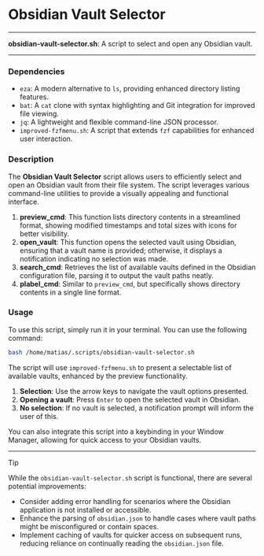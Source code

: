 # Obsidian Vault Selector

---

**obsidian-vault-selector.sh**: A script to select and open any Obsidian vault.

---

### Dependencies

- `eza`: A modern alternative to `ls`, providing enhanced directory listing features.
- `bat`: A `cat` clone with syntax highlighting and Git integration for improved file viewing.
- `jq`: A lightweight and flexible command-line JSON processor.
- `improved-fzfmenu.sh`: A script that extends `fzf` capabilities for enhanced user interaction.

### Description

The **Obsidian Vault Selector** script allows users to efficiently select and open an Obsidian vault from their file system. The script leverages various command-line utilities to provide a visually appealing and functional interface.

1. **preview_cmd**: This function lists directory contents in a streamlined format, showing modified timestamps and total sizes with icons for better visibility.
2. **open_vault**: This function opens the selected vault using Obsidian, ensuring that a vault name is provided; otherwise, it displays a notification indicating no selection was made.
3. **search_cmd**: Retrieves the list of available vaults defined in the Obsidian configuration file, parsing it to output the vault paths neatly.
4. **plabel_cmd**: Similar to `preview_cmd`, but specifically shows directory contents in a single line format.

### Usage

To use this script, simply run it in your terminal. You can use the following command:

```bash
bash /home/matias/.scripts/obsidian-vault-selector.sh
```

The script will use `improved-fzfmenu.sh` to present a selectable list of available vaults, enhanced by the preview functionality. 

1. **Selection**: Use the arrow keys to navigate the vault options presented.
2. **Opening a vault**: Press `Enter` to open the selected vault in Obsidian.
3. **No selection**: If no vault is selected, a notification prompt will inform the user of this.

You can also integrate this script into a keybinding in your Window Manager, allowing for quick access to your Obsidian vaults.

---

> [!TIP] 
> While the `obsidian-vault-selector.sh` script is functional, there are several potential improvements:
>
> - Consider adding error handling for scenarios where the Obsidian application is not installed or accessible.
> - Enhance the parsing of `obsidian.json` to handle cases where vault paths might be misconfigured or contain spaces.
> - Implement caching of vaults for quicker access on subsequent runs, reducing reliance on continually reading the `obsidian.json` file.
